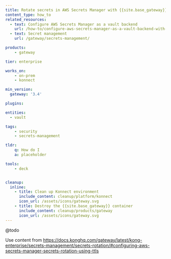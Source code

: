 ```yaml
---
title: Rotate secrets in AWS Secrets Manager with {{site.base_gateway}}
content_type: how_to
related_resources:
  - text: Configure AWS Secrets Manager as a vault backend
    url: /how-to/configure-aws-secrets-manager-as-a-vault-backend-with-vault-entity/
  - text: Secret management
    url: /gateway/secrets-management/ 

products:
    - gateway

tier: enterprise

works_on:
    - on-prem
    - konnect

min_version:
  gateway: '3.4'

plugins:

entities: 
  - vault

tags:
    - security
    - secrets-management

tldr:
    q: How do I 
    a: placeholder

tools:
    - deck


cleanup:
  inline:
    - title: Clean up Konnect environment
      include_content: cleanup/platform/konnect
      icon_url: /assets/icons/gateway.svg
    - title: Destroy the {{site.base_gateway}} container
      include_content: cleanup/products/gateway
      icon_url: /assets/icons/gateway.svg
---
```


@todo

Use content from https://docs.konghq.com/gateway/latest/kong-enterprise/secrets-management/secrets-rotation/#configuring-aws-secrets-manager-secrets-rotation-using-ttls 